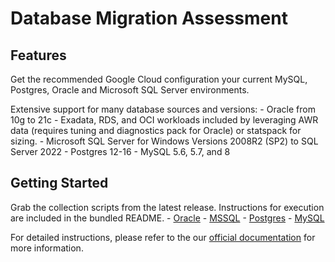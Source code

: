 # Database Migration Assessment

## Features

Get the recommended Google Cloud configuration your current MySQL, Postgres, Oracle and Microsoft SQL Server environments.

Extensive support for many database sources and versions:
    - Oracle from 10g to 21c - Exadata, RDS, and OCI workloads included by leveraging AWR data (requires tuning and diagnostics pack for Oracle) or statspack for sizing.
    - Microsoft SQL Server for Windows Versions 2008R2 (SP2) to SQL Server 2022
    - Postgres 12-16
    - MySQL 5.6, 5.7, and 8

## Getting Started

Grab the collection scripts from the latest release. Instructions for execution are included in the bundled README.
    - [Oracle](https://github.com/GoogleCloudPlatform/database-assessment/releases/latest/download/db-migration-assessment-collection-scripts-oracle.zip)
    - [MSSQL](https://github.com/GoogleCloudPlatform/database-assessment/releases/latest/download/db-migration-assessment-collection-scripts-mssql.zip)
    - [Postgres](https://github.com/GoogleCloudPlatform/database-assessment/releases/latest/download/db-migration-assessment-collection-scripts-postgres.zip)
    - [MySQL](https://github.com/GoogleCloudPlatform/database-assessment/releases/latest/download/db-migration-assessment-collection-scripts-mysql.zip)

For detailed instructions, please refer to the our [official documentation](https://googlecloudplatform.github.io/database-assessment/) for more information.
